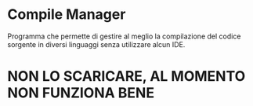 # Compile Manager
Programma che permette di gestire al meglio la compilazione del codice sorgente in diversi linguaggi senza utilizzare alcun IDE.

# NON LO SCARICARE, AL MOMENTO NON FUNZIONA BENE
